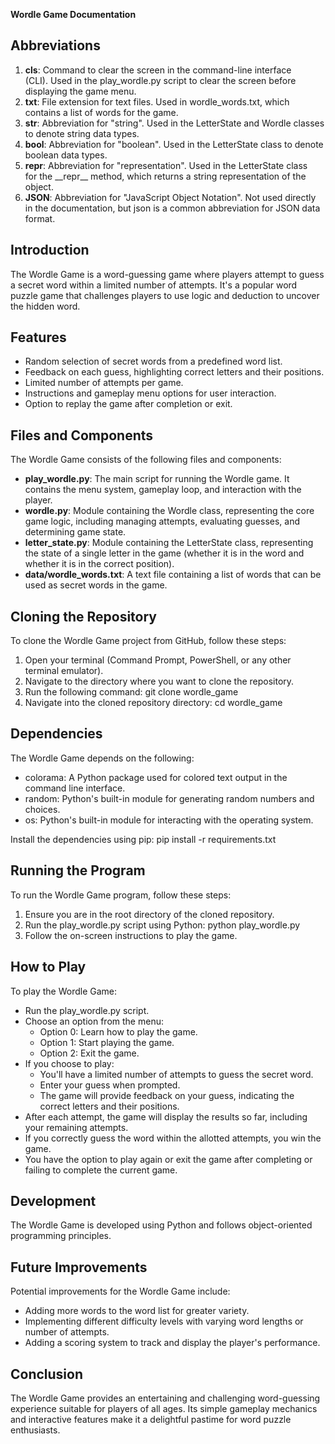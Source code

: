 ﻿**Wordle Game Documentation**
## Abbreviations
1. **cls**: Command to clear the screen in the command-line interface (CLI). Used in the play\_wordle.py script to clear the screen before displaying the game menu.
1. **txt**: File extension for text files. Used in wordle\_words.txt, which contains a list of words for the game.
1. **str**: Abbreviation for "string". Used in the LetterState and Wordle classes to denote string data types.
1. **bool**: Abbreviation for "boolean". Used in the LetterState class to denote boolean data types.
1. **repr**: Abbreviation for "representation". Used in the LetterState class for the \_\_repr\_\_ method, which returns a string representation of the object.
1. **JSON**: Abbreviation for "JavaScript Object Notation". Not used directly in the documentation, but json is a common abbreviation for JSON data format.
## Introduction 
The Wordle Game is a word-guessing game where players attempt to guess a secret word within a limited number of attempts. It's a popular word puzzle game that challenges players to use logic and deduction to uncover the hidden word.
## Features
- Random selection of secret words from a predefined word list.
- Feedback on each guess, highlighting correct letters and their positions.
- Limited number of attempts per game.
- Instructions and gameplay menu options for user interaction.
- Option to replay the game after completion or exit.
## Files and Components
The Wordle Game consists of the following files and components:

- **play\_wordle.py**: The main script for running the Wordle game. It contains the menu system, gameplay loop, and interaction with the player.
- **wordle.py**: Module containing the Wordle class, representing the core game logic, including managing attempts, evaluating guesses, and determining game state.
- **letter\_state.py**: Module containing the LetterState class, representing the state of a single letter in the game (whether it is in the word and whether it is in the correct position).
- **data/wordle\_words.txt**: A text file containing a list of words that can be used as secret words in the game.
## Cloning the Repository
To clone the Wordle Game project from GitHub, follow these steps:

1. Open your terminal (Command Prompt, PowerShell, or any other terminal emulator).
1. Navigate to the directory where you want to clone the repository.
1. Run the following command: git clone wordle\_game
1. Navigate into the cloned repository directory: cd wordle\_game
## Dependencies
The Wordle Game depends on the following:

- colorama: A Python package used for colored text output in the command line interface.
- random: Python's built-in module for generating random numbers and choices.
- os: Python's built-in module for interacting with the operating system.

Install the dependencies using pip: pip install -r requirements.txt
## Running the Program
To run the Wordle Game program, follow these steps:

1. Ensure you are in the root directory of the cloned repository.
1. Run the play\_wordle.py script using Python: python play\_wordle.py
1. Follow the on-screen instructions to play the game.
## How to Play
To play the Wordle Game:

- Run the play\_wordle.py script.
- Choose an option from the menu:
  - Option 0: Learn how to play the game.
  - Option 1: Start playing the game.
  - Option 2: Exit the game.
- If you choose to play:
  - You'll have a limited number of attempts to guess the secret word.
  - Enter your guess when prompted.
  - The game will provide feedback on your guess, indicating the correct letters and their positions.
- After each attempt, the game will display the results so far, including your remaining attempts.
- If you correctly guess the word within the allotted attempts, you win the game.
- You have the option to play again or exit the game after completing or failing to complete the current game.
## Development
The Wordle Game is developed using Python and follows object-oriented programming principles.
## Future Improvements
Potential improvements for the Wordle Game include:

- Adding more words to the word list for greater variety.
- Implementing different difficulty levels with varying word lengths or number of attempts.
- Adding a scoring system to track and display the player's performance.
## Conclusion
The Wordle Game provides an entertaining and challenging word-guessing experience suitable for players of all ages. Its simple gameplay mechanics and interactive features make it a delightful pastime for word puzzle enthusiasts.

